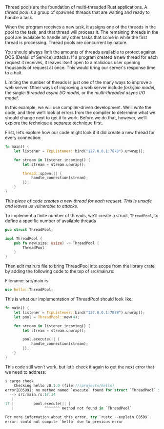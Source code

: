 Thread pools are the foundation of multi-threaded Rust applications. A _thread pool_ is a group of spawned threads that are waiting and ready to handle a task.

When the program receives a new task, it assigns one of the threads in the pool to the task, and that thread will process it. The remaining threads in the pool are available to handle any other tasks that come in while the first thread is processing. Thread pools are concurrent by nature.

You should always limit the amounts of threads available to protect against DOS (Denial of Service) attacks. If a program created a new thread for each request it receives, it leaves itself open to a malicious user opening thousands of request at once. This would bring our server's response time to a halt.

Limiting the number of threads is just one of the many ways to improve a web server. Other ways of improving a web server include _fork/join model_, the _single-threaded async I/O model_, or the _multi-threaded async I/O model_.

In this example, we will use compiler-driven development. We’ll write the code, and then we’ll look at errors from the compiler to determine what we should change next to get it to work. Before we do that, however, we’ll explore the technique a separate technique first.

First, let’s explore how our code might look if it did create a new thread for every connection:
```rust
fn main() {
    let listener = TcpListener::bind("127.0.0.1:7878").unwrap();

    for stream in listener.incoming() {
        let stream = stream.unwrap();

        thread::spawn(|| {
            handle_connection(stream);
        });
    }
}
```
_This piece of code creates a new thread for each request. This is unsafe and leaves us vulnerable to attacks._

To implement a finite number of threads, we'll create a struct, `ThreadPool`, to define a specific number of available threads

```rust
pub struct ThreadPool;

impl ThreadPool {
    pub fn new(size: usize) -> ThreadPool {
        ThreadPool
    }
}
```

Then edit main.rs file to bring ThreadPool into scope from the library crate by adding the following code to the top of src/main.rs:

Filename: src/main.rs
```rust
use hello::ThreadPool;
```

This is what our implementation of ThreadPool should look like:
```rust
fn main() {
    let listener = TcpListener::bind("127.0.0.1:7878").unwrap();
    let pool = ThreadPool::new(4);

    for stream in listener.incoming() {
        let stream = stream.unwrap();

        pool.execute(|| {
            handle_connection(stream);
        });
    }
}
```

This code still won’t work, but let’s check it again to get the next error that we need to address:

```rust
$ cargo check
    Checking hello v0.1.0 (file:///projects/hello)
error[E0599]: no method named `execute` found for struct `ThreadPool` in the current scope
  --> src/main.rs:17:14
   |
17 |         pool.execute(|| {
   |              ^^^^^^^ method not found in `ThreadPool`

For more information about this error, try `rustc --explain E0599`.
error: could not compile `hello` due to previous error

```